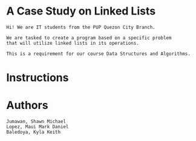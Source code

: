 # A Case Study on Linked Lists

    Hi! We are IT students from the PUP Quezon City Branch.

    We are tasked to create a program based on a specific problem
    that will utilize linked lists in its operations.

    This is a requirement for our course Data Structures and Algorithms.

# Instructions

# Authors

    Jumawan, Shawn Michael
    Lopez, Maui Mark Daniel
    Baledoya, Kyla Keith
